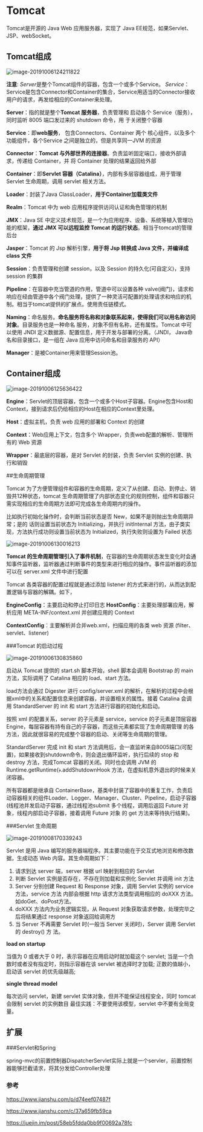 # Tomcat

Tomcat是开源的 Java Web 应用服务器，实现了 Java EE规范，如果Servlet、JSP、webSocket。



## Tomcat组成

![image-20191006124211822](https://tva1.sinaimg.cn/large/006y8mN6gy1g7odoxsz68j30yz0u048m.jpg)

**注意**: *Server*是整个Tomcat组件的容器，包含一个或多个Service。 *Service*：Service是包含Connector和Container的集合，Service用适当的Connector接收用户的请求，再发给相应的Container来处理。



**Server**：指的就是整个**Tomcat 服务器**，负责管理和 启动各个 Service（服务），同时监听 8005 端口发过来的 shutdown 命令，用 于关闭整个容器

**Service**：即**web服务**， 包含Connectors、Container 两个 核心组件，以及多个功能组件，各个Service 之间是独立的，但是共享同一JVM 的资源

**Connector**：**Tomcat 与外部世界的连接器**。负责监听固定端口，接收外部请求，传递给 Container，并 将 Container 处理的结果返回给外部

**Container**：即**Servlet 容器（Catalina）**，内部有多层容器组成，用于管理 Servlet 生命周期，调用 servlet 相关方法。

**Loader**：封装了Java ClassLoader，**用于Container加载类文件**

**Realm**：Tomcat 中为 web 应用程序提供访问认证和角色管理的机制

**JMX**：Java SE 中定义技术规范，是一个为应用程序、设备、系统等植入管理功能的框架，**通过 JMX 可以远程监控 Tomcat 的运行状态**。相当于tomcat的管理后台

**Jasper**：Tomcat 的 Jsp 解析引擎，**用于将 Jsp 转换成 Java 文件，并编译成 class 文件**

**Session**：负责管理和创建 session，以及 Session 的持久化(可自定义)，支持 session 的集群

**Pipeline**：在容器中充当管道的作用，管道中可以设置各种 valve(阀门)，请求和响应在经由管道中各个阀门处理，提供了一种灵活可配置的处理请求和响应的机制。相当于tomcat提供的扩展点。使用责任链模式。

**Naming**：命名服务。**命名服务将名称和对象联系起来，使得我们可以用名称访问对象**。目录服务也是一种命名 服务，对象不但有名称，还有属性。Tomcat 中可以使用 JNDI 定义数据源、配置信息，用于开发与部署的分离。（JNDI， Java命名和目录接口，是一组在 Java 应用中访问命名和目录服务的 API）

**Manager**：是被Container用来管理Session池。



## Container组成

![image-20191006125636422](https://tva1.sinaimg.cn/large/006y8mN6gy1g7oe3vtcv9j310a0t0q7c.jpg)

**Engine**：Servlet的顶层容器，包含一个或多个Host子容器。Engine包含Host和Context，接到请求后仍给相应的Host在相应的Context里处理。

**Host**：虚拟主机，负责 web 应用的部署和 Context 的创建

**Context**：Web应用上下文，包含多个 Wrapper，负责web配置的解析、管理所有的 Web 资源

**Wrapper**：最底层的容器，是对 Servlet 的封装，负责 Servlet 实例的创建、执行和销毁





##生命周期管理

Tomcat 为了方便管理组件和容器的生命周期，定义了从创建、启动、到停止、销毁共12种状态，tomcat 生命周期管理了内部状态变化的规则控制，组件和容器只需实现相应的生命周期方法即可完成各生命周期内的操作。

比如执行初始化操作时，会判断当前状态是否 New，如果不是则抛出生命周期异常；是的 话则设置当前状态为 Initializing，并执行 initInternal 方法，由子类实现，方法执行成功则设置当前状态为 Initialized，执行失败则设置为 Failed 状态

![image-20191006130016213](https://tva1.sinaimg.cn/large/006y8mN6gy1g7oe7p8aroj31080h0grd.jpg)

**Tomcat 的生命周期管理引入了事件机制**，在容器的生命周期状态发生变化时会通知事件监听器，监听器通过判断事件的类型来进行相应的操作。事件监听器的添加可以在 server.xml 文件中进行配置

Tomcat 各类容器的配置过程就是通过添加 listener 的方式来进行的，从而达到配置逻辑与容器的解耦。如下， 

**EngineConfig**：主要启动和停止打印日志
**HostConfig**：主要处理部署应用，解析应用 META-INF/context.xml 并创建应用的 Context 

**ContextConfig**：主要解析并合并web.xml，扫描应用的各类 web 资源 (filter、servlet、listener)



###Tomcat 的启动过程

![image-20191006130835860](https://tva1.sinaimg.cn/large/006y8mN6gy1g7oegcyjvgj30zk0rcagq.jpg)

启动从 Tomcat 提供的 start.sh 脚本开始，shell 脚本会调用 Bootstrap 的 main 方法，实际调用了 Catalina 相应的 load、start 方法。

load方法会通过 Digester 进行 config/server.xml 的解析，在解析的过程中会根据xml中的关系和配置信息来创建容器，并设置相关的属性。接着 Catalina 会调用 StandardServer 的 init 和 start 方法进行容器的初始化和启动。

按照 xml 的配置关系，server 的子元素是 service，service 的子元素是顶层容器 Engine，每层容器有持有自己的子容器，而这些元素都实现了生命周期管理 的各方法，因此就很容易的完成整个容器的启动、关闭等生命周期的管理。

StandardServer 完成 init 和 start 方法调用后，会一直监听来自8005端口(可配置)，如果接收到shutdown命令，则会退出循环监听，执行后续的 stop 和 destroy 方法，完成Tomcat 容器的关闭。同时也会调用 JVM 的 Runtime.getRuntime(﴿.addShutdownHook 方法，在虚拟机意外退出的时候来关闭容器。

所有容器都是继承自 ContainerBase，基类中封装了容器中的重复工作，负责启动容器相关的组件Loader、Logger、Manager、Cluster、Pipeline，启动子容器(线程池并发启动子容器，通过线程池submit 多个线程，调用后返回 Future 对象，线程内部启动子容器，接着调用 Future 对象 的 get 方法来等待执行结果)。





###Servlet 生命周期

![image-20191008170339243](https://tva1.sinaimg.cn/large/006y8mN6gy1g7qwhlmwt1j30hy0eutb8.jpg)

Servlet 是用 Java 编写的服务器端程序。其主要功能在于交互式地浏览和修改数据，生成动态 Web 内容。其生命周期如下：

1. 请求到达 server 端，server 根据 url 映射到相应的 Servlet
2. 判断 Servlet 实例是否存在，不存在则加载和实例化 Servlet 并调用 init 方法
3. Server 分别创建 Request 和 Response 对象，调用 Servlet 实例的 service 方法，service 方法 内部会根据 http 请求方法类型调用相应的 doXXX 方法。如doGet、doPost方法。
4. doXXX 方法内为业务逻辑实现，从 Request 对象获取请求参数，处理完毕之后将结果通过 response 对象返回给调用方
5. 当 Server 不再需要 Servlet 时(一般当 Server 关闭时)，Server 调用 Servlet 的 destroy() 方 法。



**load on startup**

当值为 0 或者大于 0 时，表示容器在应用启动时就加载这个 servlet; 当是一个负数时或者没有指定时，则指示容器在该 servlet 被选择时才加载; 正数的值越小，启动该 servlet 的优先级越高;



**single thread model**

每次访问 servlet，新建 servlet 实体对象，但并不能保证线程安全，同时 tomcat 会限制 servlet 的实例数目
最佳实践：不要使用该模型，servlet 中不要有全局变量。







## 扩展



###Servlet和Spring

spring-mvc的前置控制器DispatcherServlet实际上就是一个servler，前置控制器能够拦截请求，将其分发给Controller处理



### 参考

https://www.jianshu.com/p/d74eef07487f

https://www.jianshu.com/c/37a659fb59ca

https://juejin.im/post/58eb5fdda0bb9f00692a78fc